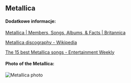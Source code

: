 ## Metallica
#### Dodatkowe informacje:
[Metallica | Members, Songs, Albums, & Facts | Britannica](https://www.britannica.com/topic/Metallica)

[Metallica discography - Wikipedia](https://en.wikipedia.org/wiki/Metallica_discography)

[The 15 best Metallica songs - Entertainment Weekly](https://ew.com/music/best-metallica-songs/)

#### Photo of the Metallica:
![Metallica photo](https://static.billboard.com/files/media/Metallica-2018-cr-Herring-Herring-billboard-1548-compressed.jpg)

